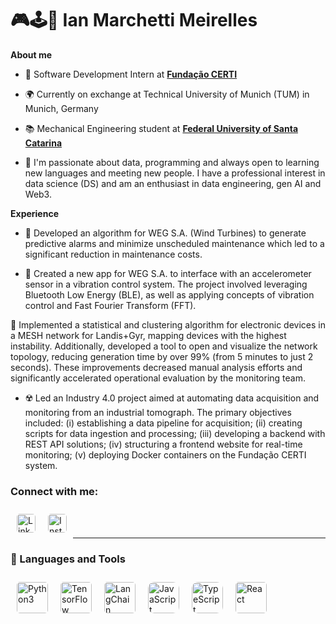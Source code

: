 # 🎮🕹️👾 Ian Marchetti Meirelles


**About me**

- 💼 Software Development Intern at [**Fundação CERTI**](https://neo.certi.org.br/)

- 🌍 Currently on exchange at Technical University of Munich (TUM) in Munich, Germany

- 📚 Mechanical Engineering student at [**Federal University of Santa Catarina**](https://ufsc.br/)

- 🌱 I'm passionate about data, programming and always open to learning new languages ​​and meeting new people. I have a professional interest in data science (DS) and am an enthusiast in data engineering, gen AI and Web3.

**Experience**

- 🤖 Developed an algorithm for WEG S.A. (Wind Turbines) to generate predictive alarms and minimize unscheduled maintenance which led to a significant reduction in maintenance costs.

- 📲 Created a new app for WEG S.A. to interface with an accelerometer sensor in a vibration control system. The project involved leveraging Bluetooth Low Energy (BLE), as well as applying concepts of vibration control and Fast Fourier Transform (FFT).

🧩 Implemented a statistical and clustering algorithm for electronic devices in a MESH network for Landis+Gyr, mapping devices with the highest instability. Additionally, developed a tool to open and visualize the network topology, reducing generation time by over 99% (from 5 minutes to just 2 seconds). These improvements decreased manual analysis efforts and significantly accelerated operational evaluation by the monitoring team.

- ☢️ Led an Industry 4.0 project aimed at automating data acquisition and monitoring from an industrial tomograph. The primary objectives included: (i) establishing a data pipeline for acquisition; (ii) creating scripts for data ingestion and processing; (iii) developing a backend with REST API solutions; (iv) structuring a frontend website for real-time monitoring; (v) deploying Docker containers on the Fundação CERTI system.

### Connect with me:

<a href="https://www.linkedin.com/in/ianmarchetti/">
  <img align="left" alt="LinkedIn" width="30px" style="margin:10px; border-radius:5px" src="https://upload.wikimedia.org/wikipedia/commons/8/81/LinkedIn_icon.svg" />
</a>
</img>
<a href="https://www.instagram.com/ian.mm/">
  <img align="left" alt="Instagram" width="30px" style="margin:10px; border-radius:5px" src="https://upload.wikimedia.org/wikipedia/commons/e/e7/Instagram_logo_2016.svg" />    
</a>
<br/>
<br/>

___
### 🧰 Languages and Tools

<img align="left" alt="Python3" width="50px" style="margin:10px; border-radius:5px" src="https://cdn.jsdelivr.net/gh/devicons/devicon@latest/icons/python/python-original.svg" />
<img align="left" alt="TensorFlow" width="50px" style="margin:10px; border-radius:5px" src="https://cdn.jsdelivr.net/gh/devicons/devicon@latest/icons/tensorflow/tensorflow-original.svg" />
<img align="left" alt="LangChain" width="50px" style="margin:10px; border-radius:5px" src="https://registry.npmmirror.com/@lobehub/icons-static-png/latest/files/dark/langchain-color.png" />
<img align="left" alt="JavaScript" width="50px" style="margin:10px; border-radius:10px" src="https://cdn.jsdelivr.net/gh/devicons/devicon/icons/javascript/javascript-original.svg" />
<img align="left" alt="TypeScript" width="50px" style="margin:10px; border-radius:10px" src="https://cdn.jsdelivr.net/gh/devicons/devicon@latest/icons/typescript/typescript-original.svg" />
<img align="left" alt="React" width="50px" style="margin:10px; border-radius:5px" src="https://cdn.jsdelivr.net/gh/devicons/devicon@latest/icons/react/react-original.svg" />
<br/>
<br/>
<br/>

